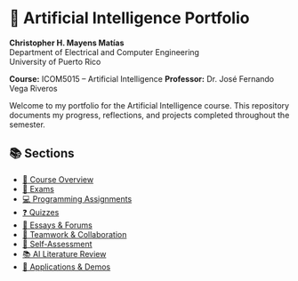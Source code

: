 # 🧠 Artificial Intelligence Portfolio

**Christopher H. Mayens Matías**  
Department of Electrical and Computer Engineering  
University of Puerto Rico  

**Course:** ICOM5015 – Artificial Intelligence 
**Professor:** Dr. José Fernando Vega Riveros  

Welcome to my portfolio for the Artificial Intelligence course. This repository documents my progress, reflections, and projects completed throughout the semester.


## 📚 Sections

- [📖 Course Overview](./course-overview.md/)
- [🧪 Exams](./exams.md/)
- [💻 Programming Assignments](./programming-assignments.md/)
- [❓ Quizzes](./quizzes.md/)
- [📝 Essays & Forums](./essays-forums.md/)
- [🤝 Teamwork & Collaboration](./teamwork.md/)
- [🧭 Self-Assessment](./self-assessment.md/)
- [📚 AI Literature Review](./ai-literature-review.md/)
- [🎥 Applications & Demos](./applications-demos.md/)
